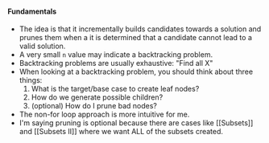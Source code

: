 #### Fundamentals
- The idea is that it incrementally builds candidates towards a solution and prunes them when a it is determined that a candidate cannot lead to a valid solution.
- A very small `n` value may indicate a backtracking problem.
- Backtracking problems are usually exhaustive: "Find all X"
- When looking at a backtracking problem, you should think about three things:
	1. What is the target/base case to create leaf nodes?
	2. How do we generate possible children?
	3. (optional) How do I prune bad nodes?
- The non-for loop approach is more intuitive for me.
- I'm saying pruning is optional because there are cases like [[Subsets]] and [[Subsets II]] where we want ALL of the subsets created.
